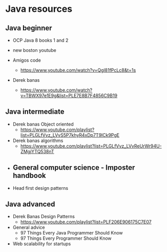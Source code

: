 # Java resources

## Java beginner

- OCP Java 8 books 1 and 2

- new boston youtube

- Amigos code
  - https://www.youtube.com/watch?v=Qgl81fPcLc8&t=1s

- Derek banas
  - https://www.youtube.com/watch?v=TBWX97e1E9g&list=PLE7E8B7F4856C9B19


## Java intermediate

- Derek banas Object oriented
  - https://www.youtube.com/playlist?list=PLGLfVvz_LVvS5P7khyR4xDp7T9lCk9PgE
- Derek banas algorithms
  - https://www.youtube.com/playlist?list=PLGLfVvz_LVvReUrWr94U-ZMgjYTQ538nT
- General computer science - Imposter handbook
  -
- Head first design patterns 


## Java advanced

- Derek Banas Design Patterns
  - https://www.youtube.com/playlist?list=PLF206E906175C7E07
- General advice
  - 97 Things Every Java Programmer Should Know
  - 97 Things Every Programmer Should Know
- Web scalability for startups
